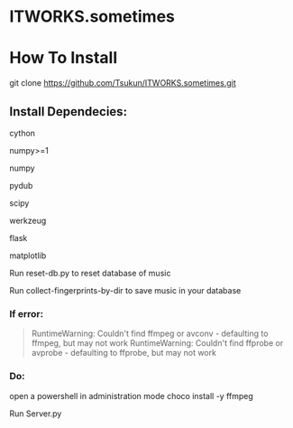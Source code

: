 # ITWORKS.sometimes

# How To Install

git clone https://github.com/Tsukun/ITWORKS.sometimes.git
 
## Install Dependecies:
  cython
  
  numpy>=1
  
  numpy
  
  pydub
  
  scipy
  
  werkzeug
  
  flask
  
  matplotlib
  
Run reset-db.py to reset database of music

Run collect-fingerprints-by-dir to save music in your database

### If error:
> RuntimeWarning: Couldn't find ffmpeg or avconv - defaulting to ffmpeg, but may not work
> RuntimeWarning: Couldn't find ffprobe or avprobe - defaulting to ffprobe, but may not work
### Do:
open a powershell in administration mode
choco install -y ffmpeg

Run Server.py
  
